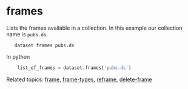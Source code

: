 
# frames

Lists the frames available in a collection. In this example our
collection name is `pubs.ds`.

```shell
   dataset frames pubs.ds
```

In python

```python
    list_of_frames = dataset.frames('pubs.ds')
```


Related topics: [frame](frame.html), [frame-types](frame-types.html), [reframe](reframe.html), [delete-frame](delete-frame.html)

